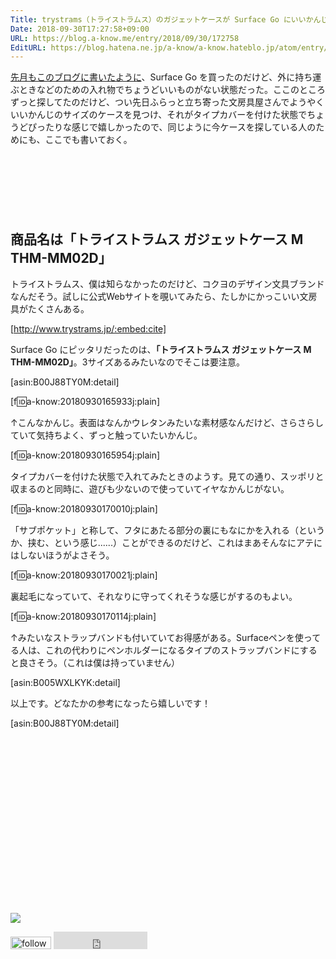 ```yaml
---
Title: trystrams（トライストラムス）のガジェットケースが Surface Go にいいかんじ！
Date: 2018-09-30T17:27:58+09:00
URL: https://blog.a-know.me/entry/2018/09/30/172758
EditURL: https://blog.hatena.ne.jp/a-know/a-know.hateblo.jp/atom/entry/10257846132642420105
---
```


[先月もこのブログに書いたように](https://blog.a-know.me/entry/2018/08/29/075811)、Surface Go を買ったのだけど、外に持ち運ぶときなどのための入れ物でちょうどいいものがない状態だった。ここのところずっと探してたのだけど、つい先日ふらっと立ち寄った文房具屋さんでようやくいいかんじのサイズのケースを見つけ、それがタイプカバーを付けた状態でちょうどぴったりな感じで嬉しかったので、同じように今ケースを探している人のためにも、ここでも書いておく。



<!-- more -->

<script async src="//pagead2.googlesyndication.com/pagead/js/adsbygoogle.js"></script>
<!-- article-top -->
<ins class="adsbygoogle"
     style="display:inline-block;width:728px;height:90px"
     data-ad-client="ca-pub-3463034538369189"
     data-ad-slot="8367620130"></ins>
<script>
(adsbygoogle = window.adsbygoogle || []).push({});
</script>


## 商品名は「トライストラムス ガジェットケース M THM-MM02D」
トライストラムス、僕は知らなかったのだけど、コクヨのデザイン文具ブランドなんだそう。試しに公式Webサイトを覗いてみたら、たしかにかっこいい文房具がたくさんある。


[http://www.trystrams.jp/:embed:cite]




Surface Go にピッタリだったのは、<b>「トライストラムス ガジェットケース M THM-MM02D」</b>。3サイズあるみたいなのでそこは要注意。



[asin:B00J88TY0M:detail]



[f:id:a-know:20180930165933j:plain]


↑こんなかんじ。表面はなんかウレタンみたいな素材感なんだけど、さらさらしていて気持ちよく、ずっと触っていたいかんじ。


[f:id:a-know:20180930165954j:plain]


タイプカバーを付けた状態で入れてみたときのようす。見ての通り、スッポリと収まるのと同時に、遊びも少ないので使っていてイヤなかんじがない。


[f:id:a-know:20180930170010j:plain]


「サブポケット」と称して、フタにあたる部分の裏にもなにかを入れる（というか、挟む、という感じ......）ことができるのだけど、これはまあそんなにアテにはしないほうがよさそう。


[f:id:a-know:20180930170021j:plain]


裏起毛になっていて、それなりに守ってくれそうな感じがするのもよい。


[f:id:a-know:20180930170114j:plain]


↑みたいなストラップバンドも付いていてお得感がある。Surfaceペンを使ってる人は、これの代わりにペンホルダーになるタイプのストラップバンドにすると良さそう。（これは僕は持っていません）



[asin:B005WXLKYK:detail]



以上です。どなたかの参考になったら嬉しいです！


[asin:B00J88TY0M:detail]


<div>
<br>
<script async src="//pagead2.googlesyndication.com/pagead/js/adsbygoogle.js"></script>
<!-- article-bottom2 -->
<ins class="adsbygoogle"
     style="display:inline-block;width:300px;height:250px"
     data-ad-client="ca-pub-3463034538369189"
     data-ad-slot="5274552934"></ins>
<script>
(adsbygoogle = window.adsbygoogle || []).push({});
</script>

<a href="https://bit.ly/grass-graph" target='blank' rel="nofollow"><img src="https://cdn-ak.f.st-hatena.com/images/fotolife/a/a-know/20170405/20170405220342.png"></a>
<br>
</div>

<div>
<a href='https://cloud.feedly.com/#subscription%2Ffeed%2Fhttp%3A%2F%2Fblog.a-know.me%2Ffeed'  target='blank'><img id='feedlyFollow' src='https://s3.feedly.com/img/follows/feedly-follow-rectangle-volume-small_2x.png' alt='follow us in feedly' width='65' height='20'></a>



<iframe src="https://blog.hatena.ne.jp/a-know/a-know.hateblo.jp/subscribe/iframe" allowtransparency="true" frameborder="0" scrolling="no" width="150" height="28"></iframe>
</div>


<script src="https://moshi-moshi.moshimo.works/moshimoshi/a_know_blog/2018-09-30-172758?title=trystrams%ef%bc%88%e3%83%88%e3%83%a9%e3%82%a4%e3%82%b9%e3%83%88%e3%83%a9%e3%83%a0%e3%82%b9%ef%bc%89%e3%81%ae%e3%82%ac%e3%82%b8%e3%82%a7%e3%83%83%e3%83%88%e3%82%b1%e3%83%bc%e3%82%b9%e3%81%8c%20Surface%20Go%20%e3%81%ab%e3%81%84%e3%81%84%e3%81%8b%e3%82%93%e3%81%98%ef%bc%81"></script>
